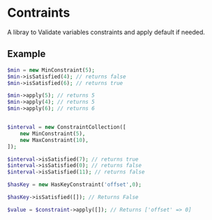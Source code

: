 Contraints
==========

A libray to Validate variables constraints and apply default if needed.

Example
-------

```php
$min = new MinConstraint(5);
$min->isSatisfied(4); // returns false
$min->isSatisfied(6); // returns true

$min->apply(5); // returns 5
$min->apply(4); // returns 5
$min->apply(6); // returns 6


$interval = new ConstraintCollection([
    new MinConstraint(5),
    new MaxConstraint(10),
]);

$interval->isSatisfied(7); // returns true
$interval->isSatisfied(0); // returns false
$interval->isSatisfied(11); // returns false

```

```php
$hasKey = new HasKeyConstraint('offset',0);

$hasKey->isSatisfied([]); // Returns False

$value = $constraint->apply([]); // Returns ['offset' => 0]
```



